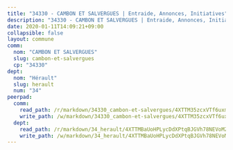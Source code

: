 ```yaml
---
title: "34330 - CAMBON ET SALVERGUES | Entraide, Annonces, Initiatives"
description: "34330 - CAMBON ET SALVERGUES | Entraide, Annonces, Initiatives"
date: 2020-01-11T14:09:21+09:00
collapsible: false
layout: commune
comm:
  nom: "CAMBON ET SALVERGUES"
  slug: cambon-et-salvergues
  cp: "34330"
dept:
  nom: "Hérault"
  slug: herault
  num: "34"
peerpad:
  comm:
    read_path: /r/markdown/34330_cambon-et-salvergues/4XTTM35zcxVTf6uxmfvxf4K3VqQBp83z2KpcaNM5WvS1iVAX9
    write_path: /w/markdown/34330_cambon-et-salvergues/4XTTM35zcxVTf6uxmfvxf4K3VqQBp83z2KpcaNM5WvS1iVAX9-K3TgUvoqCxaUEGhZfm9xzE9fSB8aJWcCV2zHtLweFMFhXCyKqJPRrMxujyvNCUVbBaNhMBD4DPQfpAyLAFRbJsQb1m9h44cdSoCVtXxnPsEQxn3eQ2ziJAg62BCqCvWQCv1MPpMu
  dept:
    read_path: /r/markdown/34_herault/4XTTMBaUoHPLycDdXPtqBJGVh78NEVoMZNyf8Wnh1X5DK6Ew8
    write_path: /w/markdown/34_herault/4XTTMBaUoHPLycDdXPtqBJGVh78NEVoMZNyf8Wnh1X5DK6Ew8-K3TgTd4rzWVX1F82NgGyNepGUxhqCmodCALjxNZeEdBQWQhd1NJYx1gHMW9QBLL6sN41ALXRejLsG2VetgVferfVncrvVCz47dChJvN8ouQLRMdWs4KpxKPeRYR1nspmhzdBqF8J
---
```


